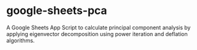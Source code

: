 # google-sheets-pca
A Google Sheets App Script to calculate principal component analysis by applying eigenvector decomposition  using power iteration and deflation algorithms.
